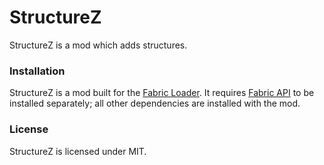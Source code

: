 # StructureZ
StructureZ is a mod which adds structures.

### Installation
StructureZ is a mod built for the [Fabric Loader](https://fabricmc.net/). It requires [Fabric API](https://www.curseforge.com/minecraft/mc-mods/fabric-api) to be installed separately; all other dependencies are installed with the mod.

### License
StructureZ is licensed under MIT.
